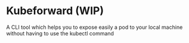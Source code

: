 # Kubeforward (WIP)

A CLI tool which helps you to expose easily a pod to your local machine without having to use the kubectl command
